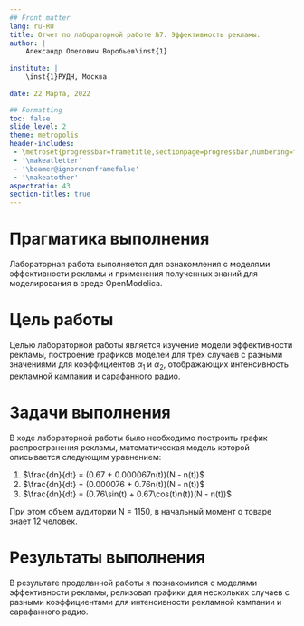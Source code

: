 ```yaml
---
## Front matter
lang: ru-RU
title: Отчет по лабораторной работе №7. Эффективноcть рекламы.
author: |
	Александр Олегович Воробьев\inst{1}
	
institute: |
	\inst{1}РУДН, Москва
	
date: 22 Марта, 2022

## Formatting
toc: false
slide_level: 2
theme: metropolis
header-includes: 
 - \metroset{progressbar=frametitle,sectionpage=progressbar,numbering=fraction}
 - '\makeatletter'
 - '\beamer@ignorenonframefalse'
 - '\makeatother'
aspectratio: 43
section-titles: true
---
```


# Прагматика выполнения

Лабораторная работа выполняется для ознакомления с моделями эффективности рекламы и применения полученных знаний для моделирования в среде OpenModelica. 

# Цель работы

Целью лабораторной работы является изучение модели эффективности рекламы, построение графиков моделей для трёх случаев с разными значениями для коэффициентов $\alpha_1$ и $\alpha_2$, отображающих интенсивность рекламной кампании и сарафанного радио. 

# Задачи выполнения 

В ходе лабораторной работы было необходимо построить график распространения рекламы, математическая модель которой описывается следующим уравнением:  

  1. $\frac{dn}{dt} = (0.67 + 0.000067n(t))(N - n(t))$  
  2. $\frac{dn}{dt} = (0.000076 + 0.76n(t))(N - n(t))$  
  3. $\frac{dn}{dt} = (0.76\sin(t) + 0.67\cos(t)n(t))(N - n(t))$  

  При этом объем аудитории N = 1150, в начальный момент о товаре знает 12 человек.

# Результаты выполнения

В результате проделанной работы я познакомился с моделями эффективности рекламы, релизовал графики для нескольких случаев с разными коэффициентами для интенсивности рекламной кампании и сарафанного радио.


